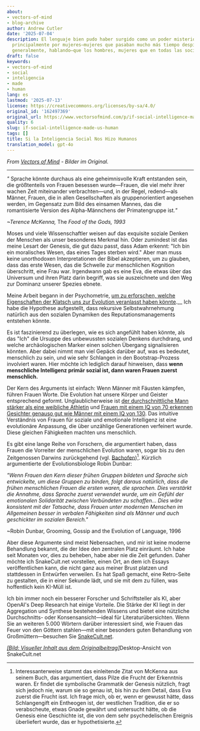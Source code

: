 ```yaml
---
about:
- vectors-of-mind
- blog-archive
author: Andrew Cutler
date: '2025-07-04'
description: El lenguaje bien pudo haber surgido como un poder misterioso poseído
  principalmente por mujeres—mujeres que pasaban mucho más tiempo despiertas juntas—y,
  generalmente, hablando—que los hombres, mujeres que en todas las sociedades a...
draft: false
keywords:
- vectors-of-mind
- social
- inteligencia
- made
- human
lang: es
lastmod: '2025-07-13'
license: https://creativecommons.org/licenses/by-sa/4.0/
original_id: '162497369'
original_url: https://www.vectorsofmind.com/p/if-social-intelligence-made-us-human
quality: 6
slug: if-social-intelligence-made-us-human
tags: []
title: Si la Inteligencia Social Nos Hizo Humanos
translation_model: gpt-4o
---
```


*From [Vectors of Mind](https://www.vectorsofmind.com/p/if-social-intelligence-made-us-human) - Bilder im Original.*

---

_"_ Sprache könnte durchaus als eine geheimnisvolle Kraft entstanden sein, die größtenteils von Frauen besessen wurde—Frauen, die viel mehr ihrer wachen Zeit miteinander verbrachten—und, in der Regel, redend—als Männer, Frauen, die in allen Gesellschaften als gruppenorientiert angesehen werden, im Gegensatz zum Bild des einsamen Mannes, das die romantisierte Version des Alpha-Männchens der Primatengruppe ist._"_

 _~Terence McKenna,_ The _Food of the Gods, 1993_

Moses und viele Wissenschaftler weisen auf das exquisite soziale Denken der Menschen als unser besonderes Merkmal hin. Oder zumindest ist das meine Lesart der Genesis, die gut dazu passt, dass Adam erkennt: "Ich bin ein moralisches Wesen, das eines Tages sterben wird." Aber man muss keine unorthodoxen Interpretationen der Bibel akzeptieren, um zu glauben, dass das erste Wesen, das die Schwelle zur menschlichen Kognition überschritt, eine Frau war. Irgendwann gab es eine Eva, die etwas über das Universum und ihren Platz darin begriff, was sie auszeichnete und den Weg zur Dominanz unserer Spezies ebnete.

Meine Arbeit begann in der Psychometrie, [um zu erforschen, welche Eigenschaften der Klatsch uns zur Evolution veranlasst haben könnte](https://www.vectorsofmind.com/p/consequences-of-conscience).__ Ich habe die Hypothese aufgestellt, dass rekursive Selbstwahrnehmung natürlich aus den sozialen Dynamiken des Reputationsmanagements entstehen könnte.

Es ist faszinierend zu überlegen, wie es sich angefühlt haben könnte, als das "Ich" die Ursuppe des unbewussten sozialen Denkens durchdrang, und welche archäologischen Marker einen solchen Übergang signalisieren könnten. Aber dabei nimmt man viel Gepäck darüber auf, was es bedeutet, menschlich zu sein, und wie sehr Schlangen in den Bootstrap-Prozess involviert waren. Hier möchte ich lediglich darauf hinweisen, dass **wenn menschliche Intelligenz primär sozial ist, dann waren Frauen zuerst menschlich.**

Der Kern des Arguments ist einfach: Wenn Männer mit Fäusten kämpfen, führen Frauen Worte. Die Evolution hat unsere Körper und Geister entsprechend geformt. Unglaublicherweise ist [der durchschnittliche Mann stärker als eine weibliche Athletin](https://www.reddit.com/r/dataisbeautiful/comments/4vcxd0/almost_all_men_are_stronger_than_almost_all_women/) und [Frauen mit einem IQ von 70 erkennen Gesichter genauso gut wie Männer mit einem IQ von 130](https://www.aporiamagazine.com/p/why-do-low-iq-women-dominate-high#details). Das intuitive Verständnis von Frauen für soziale und emotionale Intelligenz ist eine evolutionäre Anpassung, die über unzählige Generationen verfeinert wurde. Diese gleichen Fähigkeiten machten uns menschlich.

Es gibt eine lange Reihe von Forschern, die argumentiert haben, dass Frauen die Vorreiter der menschlichen Evolution waren, sogar bis zu den Zeitgenossen Darwins zurückgehend (vgl. [Bachofen](https://www.vectorsofmind.com/i/145682170/myths-of-matriarchy-reconsidered-deborah-b-gewertz))[^1]. Kürzlich argumentierte der Evolutionsbiologe Robin Dunbar:

_"Wenn Frauen den Kern dieser frühen Gruppen bildeten und Sprache sich entwickelte, um diese Gruppen zu binden, folgt daraus natürlich, dass die frühen menschlichen Frauen die ersten waren, die sprachen. Dies verstärkt die Annahme, dass Sprache zuerst verwendet wurde, um ein Gefühl der emotionalen Solidarität zwischen Verbündeten zu schaffen… Dies wäre konsistent mit der Tatsache, dass Frauen unter modernen Menschen im Allgemeinen besser in verbalen Fähigkeiten sind als Männer und auch geschickter im sozialen Bereich."_

~Robin Dunbar, Grooming, Gossip and the Evolution of Language, 1996

Aber diese Argumente sind meist Nebensachen, und mir ist keine moderne Behandlung bekannt, die der Idee den zentralen Platz einräumt. Ich habe seit Monaten vor, dies zu beheben, habe aber nie die Zeit gefunden. Daher möchte ich SnakeCult.net vorstellen, einen Ort, an dem ich Essays veröffentlichen kann, die nicht ganz aus meiner Brust platzen und stattdessen in Entwürfen verweilen. Es hat Spaß gemacht, eine Retro-Seite zu gestalten, die in einer Sekunde lädt, und sie mit dem zu füllen, was hoffentlich kein KI-Müll ist.

Ich bin immer noch ein besserer Forscher und Schriftsteller als KI, aber OpenAI's Deep Research hat einige Vorteile. Die Stärke der KI liegt in der Aggregation und Synthese bestehenden Wissens und bietet eine nützliche Durchschnitts- oder Konsensansicht—ideal für Literaturübersichten. Wenn Sie an weiteren 5.000 Wörtern darüber interessiert sind, wie Frauen das Feuer von den Göttern stahlen—mit einer besonders guten Behandlung von Großmüttern—besuchen Sie [SnakeCult.net](https://snakecult.net/posts/women-human-first/).

[*[Bild: Visueller Inhalt aus dem Originalbeitrag]*](https://substackcdn.com/image/fetch/$s_!jr4I!,f_auto,q_auto:good,fl_progressive:steep/https%3A%2F%2Fsubstack-post-media.s3.amazonaws.com%2Fpublic%2Fimages%2F4c9065ba-ce21-4045-88f7-0afca0e1d6c1_1898x1480.png)Desktop-Ansicht von SnakeCult.net

[^1]: Interessanterweise stammt das einleitende Zitat von McKenna aus seinem Buch, das argumentiert, dass Pilze die Frucht der Erkenntnis waren. Er findet die symbolische Grammatik der Genesis nützlich, fragt sich jedoch nie, warum sie so genau ist, bis hin zu dem Detail, dass Eva zuerst die Frucht isst. Ich frage mich, ob er, wenn er gewusst hätte, dass Schlangengift ein Entheogen ist, der westlichen Tradition, die er so verabscheute, etwas Gnade gewährt und untersucht hätte, ob die Genesis eine Geschichte ist, die von dem sehr psychedelischen Ereignis überliefert wurde, das er hypothetisierte.